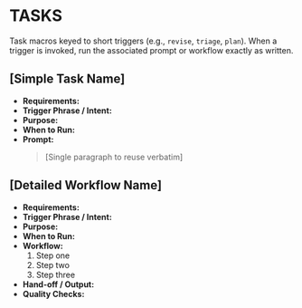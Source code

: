 # TASKS

Task macros keyed to short triggers (e.g., `revise`, `triage`, `plan`). When a trigger is invoked, run the associated prompt or workflow exactly as written.

## [Simple Task Name]
- **Requirements:**
- **Trigger Phrase / Intent:**
- **Purpose:**
- **When to Run:**
- **Prompt:**
  > [Single paragraph to reuse verbatim]

## [Detailed Workflow Name]
- **Requirements:**
- **Trigger Phrase / Intent:**
- **Purpose:**
- **When to Run:**
- **Workflow:**
  1. Step one
  2. Step two
  3. Step three
- **Hand-off / Output:**
- **Quality Checks:**
